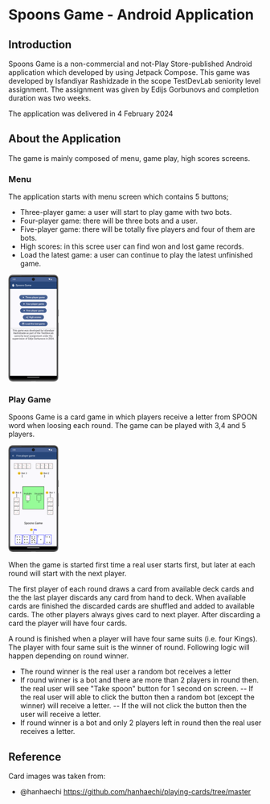# Spoons Game - Android Application
## Introduction
Spoons Game is a non-commercial and not-Play Store-published Android application which developed
by using Jetpack Compose. This game was developed by Isfandiyar Rashidzade in the scope TestDevLab 
seniority level assignment. The assignment was given by Edijs Gorbunovs and completion duration
was two weeks.

The application was delivered in 4 February 2024

## About the Application
The game is mainly composed of menu, game play, high scores screens.

### Menu
The application starts with menu screen which contains 5 buttons;

- Three-player game: a user will start to play game with two bots.
- Four-player game: there will be three bots and a user.
- Five-player game: there will be totally five players and four of them are bots.
- High scores: in this scree user can find won and lost game records.
- Load the latest game: a user can continue to play the latest unfinished game.

<img src="./screenshots/menu.png" alt="drawing" width="100" height="212"/>

### Play Game
Spoons Game is a card game in which players receive a letter from SPOON word
when loosing each round. The game can be played with 3,4 and 5 players.

<img src="./screenshots/play_1.png" alt="drawing" width="100" height="212"/>

When the game is started first time a real user starts first, but later at each round will
start with the next player.

The first player of each round draws a card from available deck cards 
and the the last player discards any card from hand to deck. When available cards are finished
the discarded cards are shuffled and added to available cards.
The other players always gives card to next player. 
After discarding a card the player will have four cards.

A round is finished when a player will have four same suits (i.e. four Kings). 
The player with four same suit is the winner of round. Following logic will happen
depending on round winner.

- The round winner is the real user a random bot receives a letter
- If round winner is a bot and there are more than 2 players in round then.
the real user will see "Take spoon" button for 1 second on screen.
-- If the real user will able to click the button then a random bot (except the winner)
will receive a letter.
-- If the will not click the button then the user will receive a letter.
- If round winner is a bot and only 2 players left in round then the real user receives a letter.

## Reference
Card images was taken from:

- @hanhaechi https://github.com/hanhaechi/playing-cards/tree/master